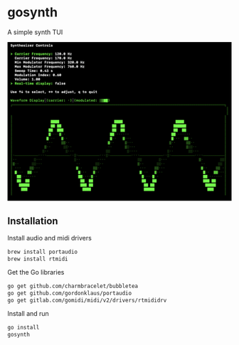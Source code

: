 # gosynth
A simple synth TUI

![Screenshot of the Text User Interface](screenshot.png)

## Installation

Install audio and midi drivers
```
brew install portaudio
brew install rtmidi
```

Get the Go libraries
```
go get github.com/charmbracelet/bubbletea
go get github.com/gordonklaus/portaudio
go get gitlab.com/gomidi/midi/v2/drivers/rtmididrv
```

Install and run
```
go install
gosynth
```

